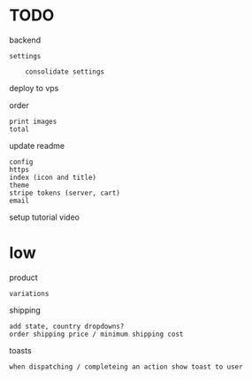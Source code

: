 # TODO

backend

    settings

        consolidate settings

deploy to vps

order

    print images
    total


update readme

    config
    https
    index (icon and title)
    theme
    stripe tokens (server, cart)
    email

setup tutorial video

# low

product

    variations

shipping

    add state, country dropdowns?
    order shipping price / minimum shipping cost
   
toasts
    
    when dispatching / completeing an action show toast to user
